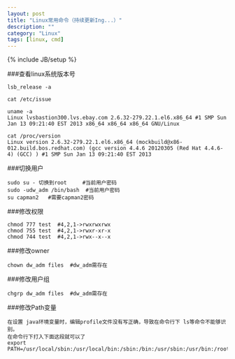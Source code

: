 ```yaml
---
layout: post
title: "Linux常用命令（持续更新Ing...）"
description: ""
category: "Linux"
tags: [linux, cmd]
---
```

{% include JB/setup %}

###查看linux系统版本号

    lsb_release -a
    
    cat /etc/issue
    
    uname -a
    Linux lvsbastion300.lvs.ebay.com 2.6.32-279.22.1.el6.x86_64 #1 SMP Sun Jan 13 09:21:40 EST 2013 x86_64 x86_64 x86_64 GNU/Linux
    
    cat /proc/version
    Linux version 2.6.32-279.22.1.el6.x86_64 (mockbuild@x86-012.build.bos.redhat.com) (gcc version 4.4.6 20120305 (Red Hat 4.4.6-4) (GCC) ) #1 SMP Sun Jan 13 09:21:40 EST 2013
    
<!-- more -->

###切换用户

    sudo su - 切换到root     #当前用户密码
    sudo -udw_adm /bin/bash  #当前用户密码
    su capman2   #需要capman2密码

###修改权限

    chmod 777 test  #4,2,1->rwxrwxrwx
    chmod 755 test  #4,2,1->rwxr-xr-x
    chmod 744 test  #4,2,1->rwx--x--x
    
###修改owner

    chown dw_adm files  #dw_adm需存在
    
###修改用户组

    chgrp dw_adm files  #dw_adm需存在
    
###修改Path变量

    在设置 java环境变量时，编辑profile文件没有写正确，导致在命令行下 ls等命令不能够识别。
    在命令行下打入下面这段就可以了
    export PATH=/usr/local/sbin:/usr/local/bin:/sbin:/bin:/usr/sbin:/usr/bin:/root/bin
